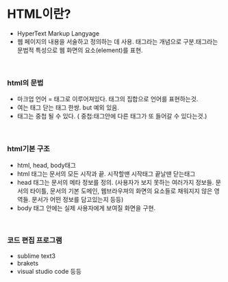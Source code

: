 # HTML이란?

- HyperText Markup Langyage
- 웹 페이지의 내용을 서술하고 정의하는 데 사용. 태그라는 개념으로 구분.태그라는 문법적 특성으로 웹 화면의 요소(element)를 표현.

<br>

### html의 문법

- 마크업 언어 = 태그로 이루어져있다. 태그의 집합으로 언어를 표현하는것.
- 여는 태그 닫는 태그 한쌍. but 예외 있음.
- 태그는 중첩 될 수 있다. ( 중첩:태그안에 다른 태그가 또 들어갈 수 있다는것.)

<br>

### html기본 구조
- html, head, body태그
- html 태그는 문서의 모든 시작과 끝. 시작할땐 <html>시작태그 끝날땐 </html>닫는태그
- head 태그는 문서의 메타 정보를 정의. (사용자가 보지 못하는 여러가지 정보들. 문서의 타이틀, 문서의 기본 도메인, 웹브라우져의 화면의 요소들로 채워지지 않은 영역들. 문서가 어떤 정보를 담고있는지 등등)
- body 태그 안에는 실제 사용자에게 보여질 화면을 구현.

<br>

### 코드 편집 프로그램
- sublime text3
- brakets
- visual studio code 등등
